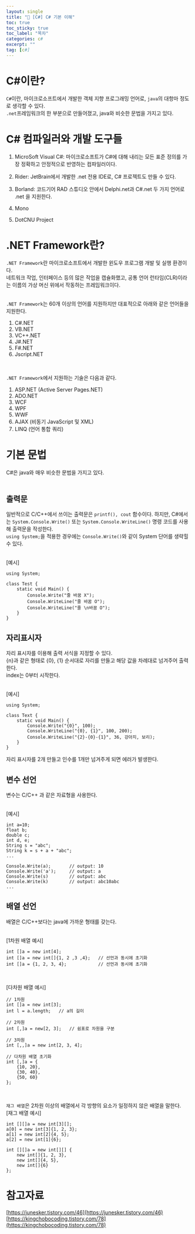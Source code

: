 ```yaml
---
layout: single
title: "📘 [C#] C# 기본 이해"
toc: true
toc_sticky: true
toc_label: "목차"
categories: c#
excerpt: ""
tag: [c#]
---
```


# C#이란?
`C#`이란, 마이크로소프트에서 개발한 객체 지향 프로그래밍 언어로, `java`의 대항마 정도로 생각할 수 있다.  
`.net`프레임워크의 한 부분으로 만들어졌고, java와 비슷한 문법을 가지고 있다.  

# C# 컴파일러와 개발 도구들
1. MicroSoft Visual C#: 마이크로소프트가 C#에 대해 내리는 모든 표준 정의를 가장 정확하고 안정적으로 반영하는 컴파일러이다.  

2. Rider: JetBrain에서 개발한 .net 전용 IDE로, C# 프로젝트도 만들 수 있다.  

3. Borland: 코드기어 RAD 스튜디오 안에서 Delphi.net과 C#.net 두 가지 언어로 .net 을 지원한다.  
4. Mono
5. DotCNU Project

# .NET Framework란?
`.NET Framework`란 마이크로소프트에서 개발한 윈도우 프로그램 개발 및 실행 환경이다.  
네트워크 작업, 인터페이스 등의 많은 작업을 캡슐화했고, 공통 언어 런타임(CLR)이라는 이름의 가상 머신 위에서 작동하는 프레임워크이다.  
<br>

`.NET Framework`는 60개 이상의 언어를 지원하지만 대표적으로 아래와 같은 언어들을 지원한다.  
1. C#.NET  
2. VB.NET  
3. VC++.NET  
4. J#.NET  
5. F#.NET  
6. Jscript.NET  
<br>

`.NET Framework`에서 지원하는 기술은 다음과 같다.  
1. ASP.NET (Active Server Pages.NET)  
2. ADO.NET  
3. WCF  
4. WPF  
5. WWF  
6. AJAX (비동기 JavaScript 및 XML)  
7. LINQ (언어 통합 쿼리)  


# 기본 문법
C#은 java와 매우 비슷한 문법을 가지고 있다.  
<br>

## 출력문
일반적으로 C/C++에서 쓰이는 출력문은 `printf(), cout` 함수이다. 
하지만, C#에서는 `System.Console.Write()` 또는 `System.Console.WriteLine()` 명령 코드를 사용해 출력문을 작성한다.  
`using System;`을 적용한 경우에는 `Console.Write()`와 같이 System 단어를 생략힐 수 있다.  
<br>

[예시]  
```
using System;

class Test {
    static void Main() {
        Console.Write("줄 바꿈 X");
        Console.WriteLine("줄 바꿈 O");
        Console.WriteLine("줄 \n바꿈 O");
    }
}
```

## 자리표시자
자리 표시자를 이용해 출력 서식을 지정할 수 있다.  
{n}과 같은 형태로 {0}, {1} 순서대로 자리를 만들고 해당 값을 차례대로 넘겨주어 출력한다.  
index는 0부터 시작한다.  
<br>

[예시]  
```
using System;

class Text {
    static void Main() {
        Console.Write("{0}", 100);
        Console.WriteLine("{0}, {1}", 100, 200);
        Console.WriteLine("{2}-{0}-{1}", 36, 강아지, 보리);
    }
}
```  
자리 표시자를 2개 만들고 인수를 1개만 넘겨주게 되면 에러가 발생한다.  

## 변수 선언
변수는 C/C++ 과 같은 자료형을 사용한다.  
<br>

[예시]  
```
int a=10;
float b;
double c;
int d, e;
String s = "abc";
String k = s + a + "abc";
...

Console.Write(a);       // output: 10
Console.Write('a');     // output: a
Console.Write(s)        // output: abc
Console.Write(k)        // output: abc10abc
...
```

## 배열 선언
배열은 C/C++보다는 java에 가까운 형태를 갖는다.  
<br>

[1차원 배열 예시]  
```
int []a = new int[4];
int []a = new int[]{1, 2 ,3 ,4};   // 선언과 동시에 초기화
int []a = {1, 2, 3, 4};            // 선언과 동시에 초기화
```  
<br>

[다차원 배열 예시]  
```
// 1차원
int []a = new int[3];
int l = a.length;   // a의 길이

// 2차원
int [,]a = new[2, 3];   // 쉼표로 차원을 구분

// 3차원
int [,,]a = new int[2, 3, 4];

// 다차원 배열 초기화
int [,]a = {
    {10, 20}, 
    {30, 40}, 
    {50, 60}
};
```  
<br>

`재그 배열`은 2차원 이상의 배열에서 각 방향의 요소가 일정하지 않은 배열을 말한다.  
[재그 배열 예시]  
```
int [][]a = new int[3][];
a[0] = new int[3]{1, 2, 3};
a[1] = new int[2]{4, 5};
a[2] = new int[1]{6};

int [][]a = new int[][] {
    new int[]{1, 2, 3},
    new int[]{4, 5},
    new int[]{6}
};
```

# 참고자료
[https://junesker.tistory.com/46](https://junesker.tistory.com/46)  
[https://kingchobocoding.tistory.com/78](https://kingchobocoding.tistory.com/78)  
